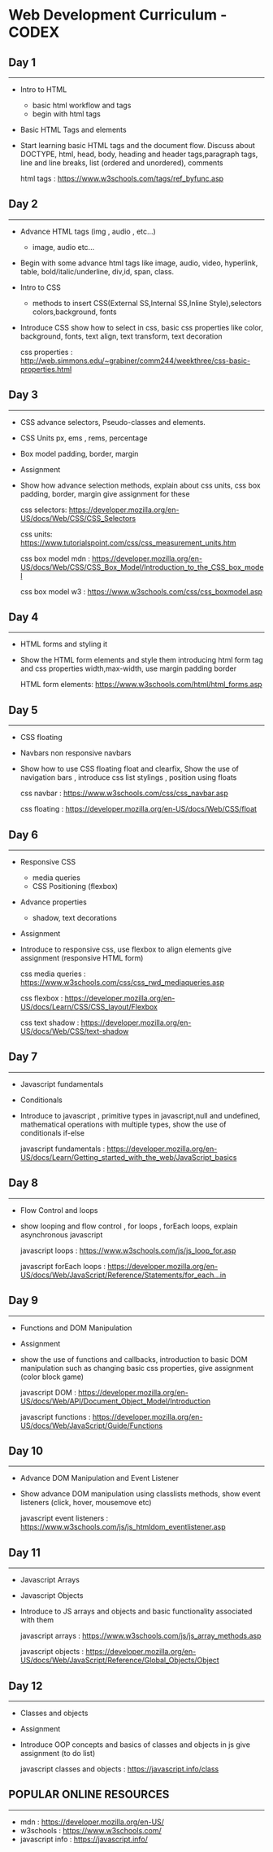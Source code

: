 # **Web Development Curriculum - CODEX**

## Day 1
---
* Intro to HTML
    - basic html workflow and tags 
    - begin with html tags
* Basic HTML Tags and elements
* Start learning basic HTML tags and the document flow.
    Discuss about DOCTYPE, html, head, body, heading and header tags,paragraph tags, line and line breaks, list (ordered and unordered),
    comments

    html tags : https://www.w3schools.com/tags/ref_byfunc.asp

## Day 2
---
* Advance HTML tags (img , audio , etc...)
    - image, audio etc...
* Begin with some advance html tags like image, audio, video, hyperlink, table, bold/italic/underline, div,id, span, class.
* Intro to CSS
    - methods to insert CSS(External SS,Internal SS,Inline Style),selectors colors,background, fonts
* Introduce CSS show how to select in css, basic css properties like color, background, fonts, text align, text transform, text decoration

    css properties : http://web.simmons.edu/~grabiner/comm244/weekthree/css-basic-properties.html

## Day 3
---
* CSS advance selectors, Pseudo-classes and elements.
* CSS Units px, ems , rems, percentage
* Box model
    padding, border, margin
* Assignment
* Show how advance selection methods, explain about css units, css box padding, border, margin  give assignment for these

    css selectors: https://developer.mozilla.org/en-US/docs/Web/CSS/CSS_Selectors
    
    css units: https://www.tutorialspoint.com/css/css_measurement_units.htm
    
    css box model mdn : https://developer.mozilla.org/en-US/docs/Web/CSS/CSS_Box_Model/Introduction_to_the_CSS_box_model
    
    css box model w3 : https://www.w3schools.com/css/css_boxmodel.asp
                      
## Day 4
---
* HTML forms and styling it
* Show the HTML form elements and style them introducing html form tag and css properties width,max-width, use margin padding border

    HTML form elements: https://www.w3schools.com/html/html_forms.asp
    
## Day 5
---
* CSS floating
* Navbars
    non responsive navbars
* Show how to use CSS floating float and clearfix, Show the use of navigation bars , introduce css list stylings , position using floats 

    css navbar : https://www.w3schools.com/css/css_navbar.asp

    css floating : https://developer.mozilla.org/en-US/docs/Web/CSS/float

## Day 6
---
* Responsive CSS
    * media queries
    * CSS Positioning (flexbox)
* Advance properties
    * shadow, text decorations
* Assignment
* Introduce to responsive css, use flexbox to align elements
    give assignment (responsive HTML form)

    css media queries : https://www.w3schools.com/css/css_rwd_mediaqueries.asp

    css flexbox : https://developer.mozilla.org/en-US/docs/Learn/CSS/CSS_layout/Flexbox

    css text shadow : https://developer.mozilla.org/en-US/docs/Web/CSS/text-shadow 


## Day 7
---
* Javascript fundamentals
* Conditionals
* Introduce to javascript , primitive types in javascript,null and undefined, mathematical operations with multiple types, show the use of conditionals if-else

    javascript fundamentals : https://developer.mozilla.org/en-US/docs/Learn/Getting_started_with_the_web/JavaScript_basics

## Day 8
---
* Flow Control and loops
* show looping and flow control , for loops , forEach loops, explain asynchronous javascript

    javascript loops : https://www.w3schools.com/js/js_loop_for.asp

    javascript forEach loops : https://developer.mozilla.org/en-US/docs/Web/JavaScript/Reference/Statements/for_each...in

## Day 9
---
* Functions and DOM Manipulation
* Assignment
* show the use of functions and callbacks, introduction to basic DOM manipulation such as changing basic css properties, give assignment (color block game)

    javascript DOM : https://developer.mozilla.org/en-US/docs/Web/API/Document_Object_Model/Introduction

    javascript functions : https://developer.mozilla.org/en-US/docs/Web/JavaScript/Guide/Functions

## Day 10
---
* Advance DOM Manipulation and Event Listener
* Show advance DOM manipulation using classlists methods, show event listeners (click, hover, mousemove etc)

    javascript event listeners : https://www.w3schools.com/js/js_htmldom_eventlistener.asp

## Day 11
---
* Javascript Arrays
* Javascript Objects
* Introduce to JS arrays and objects and basic functionality associated with them

    javascript arrays : https://www.w3schools.com/js/js_array_methods.asp

    javascript objects : https://developer.mozilla.org/en-US/docs/Web/JavaScript/Reference/Global_Objects/Object

## Day 12
---
* Classes and objects
* Assignment
* Introduce OOP concepts and basics of classes and objects in js
    give assignment (to do list)

    javascript classes and objects : https://javascript.info/class

## POPULAR ONLINE RESOURCES
---
* mdn : https://developer.mozilla.org/en-US/
* w3schools : https://www.w3schools.com/
* javascript info : https://javascript.info/
